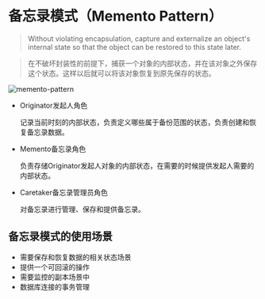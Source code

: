 # 备忘录模式（Memento Pattern）

> Without violating encapsulation, capture and externalize an object's internal state so that the object can be restored to this state later.

> 在不破坏封装性的前提下，捕获一个对象的内部状态，并在该对象之外保存这个状态。这样以后就可以将该对象恢复到原先保存的状态。

![memento-pattern](memento-pattern.svg)

* Originator发起人角色

    记录当前时刻的内部状态，负责定义哪些属于备份范围的状态，负责创建和恢复备忘录数据。

* Memento备忘录角色

    负责存储Originator发起人对象的内部状态，在需要的时候提供发起人需要的内部状态。

* Caretaker备忘录管理员角色

    对备忘录进行管理、保存和提供备忘录。

## 备忘录模式的使用场景

* 需要保存和恢复数据的相关状态场景
* 提供一个可回滚的操作
* 需要监控的副本场景中
* 数据库连接的事务管理
